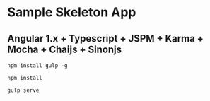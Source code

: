 # Sample Skeleton App

## Angular 1.x + Typescript + JSPM + Karma + Mocha + Chaijs + Sinonjs


`npm install gulp -g`

`npm install`

`gulp serve`
